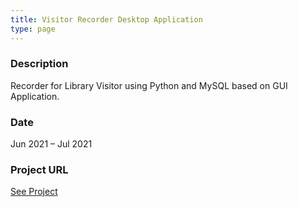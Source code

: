 ```yaml
---
title: Visitor Recorder Desktop Application
type: page
---
```


### Description

Recorder for Library Visitor using Python and MySQL based on GUI Application.

### Date

Jun 2021 – Jul 2021

### Project URL

[See Project](https://github.com/zharmedia386/VisitorRecorder_GUI_PySide6_PyQt5)
